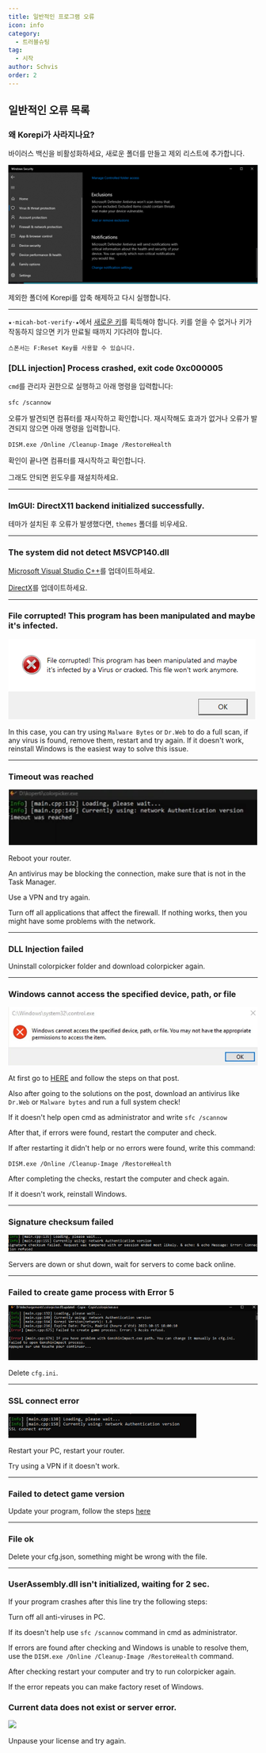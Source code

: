 ```yaml
---
title: 일반적인 프로그램 오류
icon: info
category:
  - 트러블슈팅
tag:
  - 시작
author: Schvis
order: 2
---
```


## 일반적인 오류 목록

### 왜 Korepi가 사라지나요?

바이러스 백신을 비활성화하세요, 새로운 폴더를 만들고 제외 리스트에 추가합니다.

![](/assets/images/docs/202312/virus.png)

제외한 폴더에 Korepi를 압축 해제하고 다시 실행합니다.

---

`⁠★⋅micah-bot-verify⋅★`에서 [새로운 키](../guide/getkey.md)를 획득해야 합니다. 키를 얻을 수 없거나 키가 작동하지 않으면 키가 만료될 때까지 기다려야 합니다.

`스폰서는 F:Reset Key를 사용할 수 있습니다.`

### [DLL injection]  Process crashed, exit code 0xc000005

`cmd`를 관리자 권한으로 실행하고 아래 명령을 입력합니다:

`sfc /scannow`

오류가 발견되면 컴퓨터를 재시작하고 확인합니다.
재시작해도 효과가 없거나 오류가 발견되지 않으면 아래 명령을 입력합니다.

`DISM.exe /Online /Cleanup-Image /RestoreHealth`

확인이 끝나면 컴퓨터를 재시작하고 확인합니다.

그래도 안되면 윈도우를 재설치하세요.

---
### ImGUI: DirectX11 backend initialized successfully.

테마가 설치된 후 오류가 발생했다면, `themes` 폴더를 비우세요.

---
### The system did not detect MSVCP140.dll

[Microsoft Visual Studio C++](https://learn.microsoft.com/en-us/cpp/windows/latest-supported-vc-redist?view=msvc-170#visual-studio-2015-2017-2019-and-2022)를 업데이트하세요.

[DirectX](https://www.microsoft.com/en-us/download/details.aspx?id=35)를 업데이트하세요.

---
### File corrupted! This program has been manipulated and maybe it's infected.

![](/assets/images/docs/202312/virus2.png)

In this case, you can try using `Malware Bytes` or `Dr.Web` to do a full scan, if any virus is found, remove them, restart and try again. If it doesn't work, reinstall Windows is the easiest way to solve this issue.

---
### Timeout was reached

![](/assets/images/docs/202312/error1.png)

Reboot your router.

An antivirus may be blocking the connection, make sure that is not in the Task Manager.

Use a VPN and try again.

Turn off all applications that affect the firewall. If nothing works, then you might have some problems with the network.

---
### DLL Injection failed

Uninstall colorpicker folder and download colorpicker again.

---
### Windows cannot access the specified device, path, or file

![](/assets/images/docs/202312/error2.png)

At first go to [HERE](https://support.microsoft.com/en-us/topic/-windows-cannot-access-the-specified-device-path-or-file-error-when-you-try-to-install-update-or-start-a-program-or-file-46361133-47ed-6967-c13e-e75d3cc29657) and follow the steps on that post.

Also after going to the solutions on the post, download an antivirus like `Dr.Web` or `Malware bytes` and run a full system check!

If it doesn't help open cmd as administrator and write `sfc /scannow`

After that, if errors were found, restart the computer and check.

If after restarting it didn't help or no errors were found, write this command:

`DISM.exe /Online /Cleanup-Image /RestoreHealth`

After completing the checks, restart the computer and check again.

If it doesn't work, reinstall Windows.

---
### Signature checksum failed

![](/assets/images/docs/202312/checksum.png)

Servers are down or shut down, wait for servers to come back online.

---
### Failed to create game process with Error 5

![](/assets/images/docs/202312/error3.png)

Delete `cfg.ini`.

---
### SSL connect error

![](/assets/images/docs/202312/error4.png)

Restart your PC, restart your router.

Try using a VPN if it doesn't work.

---
### Failed to detect game version

Update your program, follow the steps [here](../start/download.md)

---
### File ok

Delete your cfg.json, something might be wrong with the file.

---
### UserAssembly.dll isn't initialized, waiting for 2 sec.

If your program crashes after this line try the following steps:

Turn off all anti-viruses in PC.

If its doesn't help use `sfc /scannow` command in cmd as administrator.

If errors are found after checking and Windows is unable to resolve them, use the `DISM.exe /Online /Cleanup-Image /RestoreHealth` command. 

After checking restart your computer and try to run colorpicker again.

If the error repeats you can make factory reset of Windows.

### Current data does not exist or server error.

![](/assets/images/docs/202312/error.png)

Unpause your license and try again.

